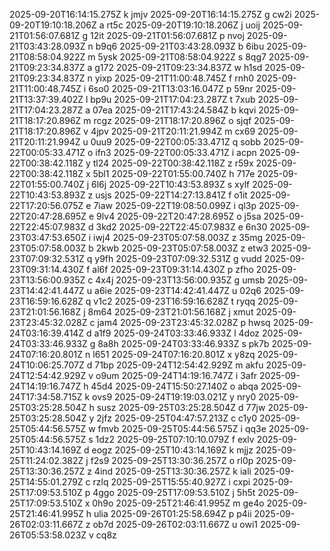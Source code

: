 2025-09-20T16:14:15.275Z k jmjv
2025-09-20T16:14:15.275Z g cw2i
2025-09-20T19:10:18.206Z a rt5c
2025-09-20T19:10:18.206Z j uoij
2025-09-21T01:56:07.681Z g 12it
2025-09-21T01:56:07.681Z p nvoj
2025-09-21T03:43:28.093Z n b9q6
2025-09-21T03:43:28.093Z b 6ibu
2025-09-21T08:58:04.922Z m 5ysk
2025-09-21T08:58:04.922Z s 8qg7
2025-09-21T09:23:34.837Z a g172
2025-09-21T09:23:34.837Z w h1sd
2025-09-21T09:23:34.837Z n yixp
2025-09-21T11:00:48.745Z f rnh0
2025-09-21T11:00:48.745Z i 6so0
2025-09-21T13:03:16.047Z p 59nr
2025-09-21T13:37:39.402Z l bp9u
2025-09-21T17:04:23.287Z t 7xub
2025-09-21T17:04:23.287Z a 07ea
2025-09-21T17:43:24.584Z b kqvi
2025-09-21T18:17:20.896Z m rcgz
2025-09-21T18:17:20.896Z o sjqf
2025-09-21T18:17:20.896Z v 4jpv
2025-09-21T20:11:21.994Z m cx69
2025-09-21T20:11:21.994Z u 0uu9
2025-09-22T00:05:33.471Z q sobb
2025-09-22T00:05:33.471Z o ifn3
2025-09-22T00:05:33.471Z i acpn
2025-09-22T00:38:42.118Z y tl24
2025-09-22T00:38:42.118Z z r59x
2025-09-22T00:38:42.118Z x 5bl1
2025-09-22T01:55:00.740Z h 717e
2025-09-22T01:55:00.740Z j 6l6j
2025-09-22T10:43:53.893Z s xylf
2025-09-22T10:43:53.893Z z usjs
2025-09-22T14:27:13.841Z f o1it
2025-09-22T17:20:56.075Z e 7iaw
2025-09-22T19:08:50.099Z i ql3p
2025-09-22T20:47:28.695Z e 9lv4
2025-09-22T20:47:28.695Z o j5sa
2025-09-22T22:45:07.983Z d 3kd2
2025-09-22T22:45:07.983Z e 6n30
2025-09-23T03:47:53.650Z i iwj4
2025-09-23T05:07:58.003Z z 35mg
2025-09-23T05:07:58.003Z b 2kwb
2025-09-23T05:07:58.003Z z etw3
2025-09-23T07:09:32.531Z q y9fh
2025-09-23T07:09:32.531Z g vudd
2025-09-23T09:31:14.430Z f al6f
2025-09-23T09:31:14.430Z p zfho
2025-09-23T13:56:00.935Z c 4x4j
2025-09-23T13:56:00.935Z g umsb
2025-09-23T14:42:41.447Z u a6ie
2025-09-23T14:42:41.447Z u 02q6
2025-09-23T16:59:16.628Z q v1c2
2025-09-23T16:59:16.628Z t ryqq
2025-09-23T21:01:56.168Z j 8m64
2025-09-23T21:01:56.168Z j xmut
2025-09-23T23:45:32.028Z c jam4
2025-09-23T23:45:32.028Z p hwsq
2025-09-24T03:16:39.414Z d a1f9
2025-09-24T03:33:46.933Z l 4doz
2025-09-24T03:33:46.933Z g 8a8h
2025-09-24T03:33:46.933Z s pk7b
2025-09-24T07:16:20.801Z n l651
2025-09-24T07:16:20.801Z x y8zq
2025-09-24T10:06:25.707Z d 71bp
2025-09-24T12:54:42.929Z m akfu
2025-09-24T12:54:42.929Z v o9um
2025-09-24T14:19:16.747Z i 3afr
2025-09-24T14:19:16.747Z h 45d4
2025-09-24T15:50:27.140Z o abqa
2025-09-24T17:34:58.715Z k ovs9
2025-09-24T19:19:03.021Z y nry0
2025-09-25T03:25:28.504Z h susz
2025-09-25T03:25:28.504Z d 77jw
2025-09-25T03:25:28.504Z y 2jfz
2025-09-25T04:47:57.213Z c c1y0
2025-09-25T05:44:56.575Z w fmvb
2025-09-25T05:44:56.575Z i qq3e
2025-09-25T05:44:56.575Z s 1dz2
2025-09-25T07:10:10.079Z f exlv
2025-09-25T10:43:14.169Z d eogz
2025-09-25T10:43:14.169Z k mjjz
2025-09-25T11:24:02.382Z j f2s9
2025-09-25T13:30:36.257Z o rl0p
2025-09-25T13:30:36.257Z z 4ind
2025-09-25T13:30:36.257Z k iali
2025-09-25T14:55:01.279Z c rzlq
2025-09-25T15:55:40.927Z i cxpi
2025-09-25T17:09:53.510Z p 4ggo
2025-09-25T17:09:53.510Z j 5h5t
2025-09-25T17:09:53.510Z x 0h9o
2025-09-25T21:46:41.995Z m ge4o
2025-09-25T21:46:41.995Z h ulia
2025-09-26T01:25:58.694Z p p4ii
2025-09-26T02:03:11.667Z z ob7d
2025-09-26T02:03:11.667Z u owi1
2025-09-26T05:53:58.023Z v cq8z
